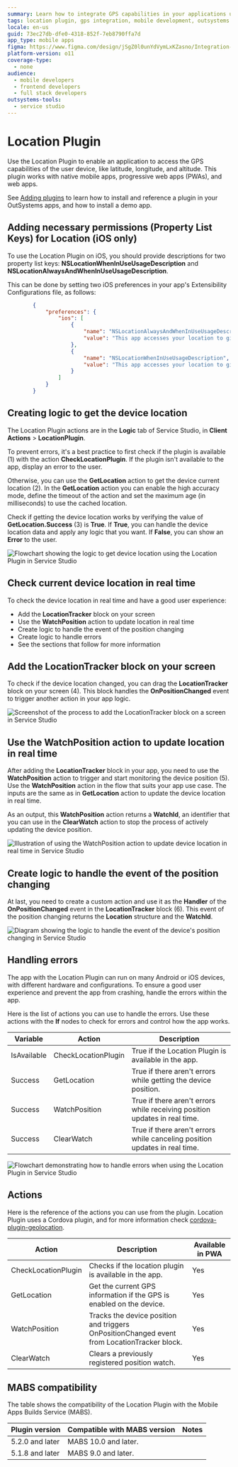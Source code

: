 ```yaml
---
summary: Learn how to integrate GPS capabilities in your applications using the Location Plugin in OutSystems 11 (O11).
tags: location plugin, gps integration, mobile development, outsystems 11, ios permissions
locale: en-us
guid: 73ec27db-dfe0-4318-852f-7eb8790ffa7d
app_type: mobile apps
figma: https://www.figma.com/design/jSgZ0l0unYdVymLxKZasno/Integration-with-external-systems?node-id=3802-242
platform-version: o11
coverage-type:
  - none
audience:
  - mobile developers
  - frontend developers
  - full stack developers
outsystems-tools:
  - service studio
---
```

# Location Plugin

Use the Location Plugin to enable an application to access the GPS capabilities of the user device, like latitude, longitude, and altitude. This plugin works with native mobile apps, progressive web apps (PWAs), and web apps.

<div class="info" markdown="1">

See [Adding plugins](../intro.md#adding-plugins) to learn how to install and reference a plugin in your OutSystems apps, and how to install a demo app.

</div> 

## Adding necessary permissions (Property List Keys) for Location (iOS only)

To use the Location Plugin on iOS, you should provide descriptions for two property list keys: **NSLocationWhenInUseUsageDescription** and **NSLocationAlwaysAndWhenInUseUsageDescription**.

This can be done by setting two iOS preferences in your app's Extensibility Configurations file, as follows:

```json
        {
            "preferences": {
                "ios": [
                    {
                        "name": "NSLocationAlwaysAndWhenInUseUsageDescription",
                        "value": "This app accesses your location to give you the best restaurants near you."
                    },
                    {
                        "name": "NSLocationWhenInUseUsageDescription",
                        "value": "This app accesses your location to give you the best restaurants near you."
                    }
                ]
            }
        }
```

## Creating logic to get the device location

The Location Plugin actions are in the **Logic** tab of Service Studio, in **Client Actions** > **LocationPlugin**.

To prevent errors, it's a best practice to first check if the plugin is available (1) with the action **CheckLocationPlugin**. If the plugin isn't available to the app, display an error to the user.

Otherwise, you can use the **GetLocation** action to get the device current location (2). In the **GetLocation** action you can enable the high accuracy mode, define the timeout of the action and set the maximum age (in milliseconds) to use the cached location.

Check if getting the device location works by verifying the value of **GetLocation.Success** (3) is **True**. If **True**, you can handle the device location data and apply any logic that you want. If **False**, you can show an **Error** to the user.

![Flowchart showing the logic to get device location using the Location Plugin in Service Studio](images/logic-to-get-device-location-ss.png "Logic to Get Device Location")

## Check current device location in real time

To check the device location in real time and have a good user experience:

* Add the **LocationTracker** block on your screen
* Use the **WatchPosition** action to update location in real time
* Create logic to handle the event of the position changing
* Create logic to handle errors
* See the sections that follow for more information

## Add the LocationTracker block on your screen

To check if the device location changed, you can drag the **LocationTracker** block on your screen (4). This block handles the **OnPositionChanged** event to trigger another action in your app logic.

![Screenshot of the process to add the LocationTracker block on a screen in Service Studio](images/add-location-tracker-ss.png "Add LocationTracker Block")

## Use the WatchPosition action to update location in real time

After adding the **LocationTracker** block in your app, you need to use the **WatchPosition** action to trigger and start monitoring the device position (5). Use the **WatchPosition** action in the flow that suits your app use case. The inputs are the same as in **GetLocation** action to update the device location in real time. 

As an output, this **WatchPosition** action returns a **WatchId**, an identifier that you can use in the **ClearWatch** action to stop the process of actively updating the device position. 

![Illustration of using the WatchPosition action to update device location in real time in Service Studio](images/watch-position-action-ss.png "WatchPosition Action")

## Create logic to handle the event of the position changing

At last, you need to create a custom action and use it as the **Handler** of the **OnPositionChanged** event in the **LocationTracker** block (6). This event of the position changing returns the **Location** structure and the **WatchId**.

![Diagram showing the logic to handle the event of the device's position changing in Service Studio](images/logic-handle-event-ss.png "Logic to Handle Event of Position Changing")

## Handling errors

The app with the Location Plugin can run on many Android or iOS devices, with different hardware and configurations. To ensure a good user experience and prevent the app from crashing, handle the errors within the app.

Here is the list of actions you can use to handle the errors. Use these actions with the **If** nodes to check for errors and control how the app works.


| Variable    | Action              | Description                                                                    |
| ----------- | ------------------- | ------------------------------------------------------------------------------ |
| IsAvailable | CheckLocationPlugin | True if the Location Plugin is available in the app.                           |
| Success     | GetLocation         | True if there aren't errors while getting the device position.                 |
| Success     | WatchPosition       | True if there aren't errors while receiving position updates in real time.          |
| Success     | ClearWatch          | True if there aren't errors while canceling position updates in real time. |

![Flowchart demonstrating how to handle errors when using the Location Plugin in Service Studio](images/handling-errors-ss.png "Handling Errors")

## Actions

Here is the reference of the actions you can use from the plugin. Location Plugin uses a Cordova plugin, and for more information check [cordova-plugin-geolocation](https://github.com/OutSystems/cordova-plugin-geolocation).

| Action              | Description                                                                                 | Available in PWA |
| ------------------- | ------------------------------------------------------------------------------------------- | ---------------- |
| CheckLocationPlugin | Checks if the location plugin is available in the app.                                      | Yes              |
| GetLocation         | Get the current GPS information if the GPS is enabled on the device.                        | Yes              |
| WatchPosition       | Tracks the device position and triggers OnPositionChanged event from LocationTracker block. | Yes              |
| ClearWatch          | Clears a previously registered position watch.                                              | Yes              |

## MABS compatibility

The table shows the compatibility of the Location Plugin with the Mobile Apps Builds Service (MABS).

| Plugin version  | Compatible with MABS version | Notes |
| --------------- | ---------------------------- | ----- |
| 5.2.0 and later | MABS 10.0 and later.         |       |
| 5.1.8 and later | MABS 9.0 and later.          |       |
